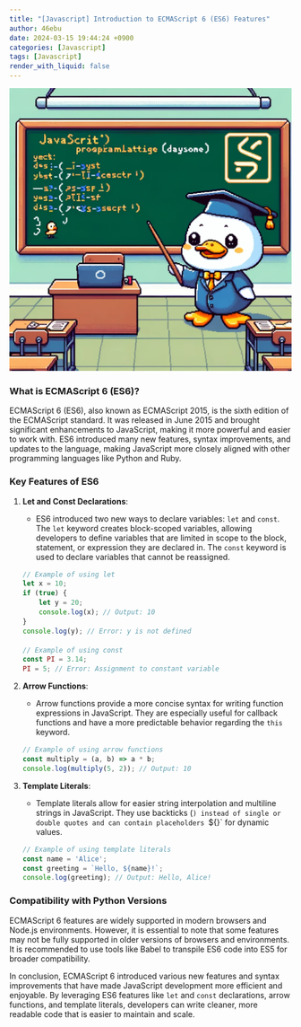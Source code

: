 ```yaml
---
title: "[Javascript] Introduction to ECMAScript 6 (ES6) Features"
author: 46ebu
date: 2024-03-15 19:44:24 +0900
categories: [Javascript]
tags: [Javascript]
render_with_liquid: false
---
```


![Intro](/assets/img/post/javascript.png)
### What is ECMAScript 6 (ES6)?

ECMAScript 6 (ES6), also known as ECMAScript 2015, is the sixth edition of the ECMAScript standard. It was released in June 2015 and brought significant enhancements to JavaScript, making it more powerful and easier to work with. ES6 introduced many new features, syntax improvements, and updates to the language, making JavaScript more closely aligned with other programming languages like Python and Ruby.

### Key Features of ES6

1. **Let and Const Declarations**:
   - ES6 introduced two new ways to declare variables: `let` and `const`. The `let` keyword creates block-scoped variables, allowing developers to define variables that are limited in scope to the block, statement, or expression they are declared in. The `const` keyword is used to declare variables that cannot be reassigned.

   ```javascript
   // Example of using let
   let x = 10;
   if (true) {
       let y = 20;
       console.log(x); // Output: 10
   }
   console.log(y); // Error: y is not defined

   // Example of using const
   const PI = 3.14;
   PI = 5; // Error: Assignment to constant variable
   ```

2. **Arrow Functions**:
   - Arrow functions provide a more concise syntax for writing function expressions in JavaScript. They are especially useful for callback functions and have a more predictable behavior regarding the `this` keyword.

   ```javascript
   // Example of using arrow functions
   const multiply = (a, b) => a * b;
   console.log(multiply(5, 2)); // Output: 10
   ```

3. **Template Literals**:
   - Template literals allow for easier string interpolation and multiline strings in JavaScript. They use backticks (`) instead of single or double quotes and can contain placeholders `${}` for dynamic values.

   ```javascript
   // Example of using template literals
   const name = 'Alice';
   const greeting = `Hello, ${name}!`;
   console.log(greeting); // Output: Hello, Alice!
   ```

### Compatibility with Python Versions

ECMAScript 6 features are widely supported in modern browsers and Node.js environments. However, it is essential to note that some features may not be fully supported in older versions of browsers and environments. It is recommended to use tools like Babel to transpile ES6 code into ES5 for broader compatibility.

In conclusion, ECMAScript 6 introduced various new features and syntax improvements that have made JavaScript development more efficient and enjoyable. By leveraging ES6 features like `let` and `const` declarations, arrow functions, and template literals, developers can write cleaner, more readable code that is easier to maintain and scale.